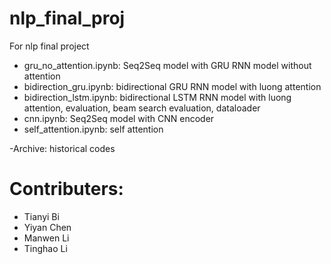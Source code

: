 # nlp_final_proj

For nlp final project
- gru_no_attention.ipynb: Seq2Seq model with GRU RNN model without attention
- bidirection_gru.ipynb: bidirectional GRU RNN model with luong attention
- bidirection_lstm.ipynb: bidirectional LSTM RNN model with luong attention, evaluation, beam search evaluation, dataloader
- cnn.ipynb: Seq2Seq model with CNN encoder
- self_attention.ipynb: self attention

-Archive: historical codes

# Contributers:
- Tianyi Bi
- Yiyan Chen
- Manwen Li
- Tinghao Li
